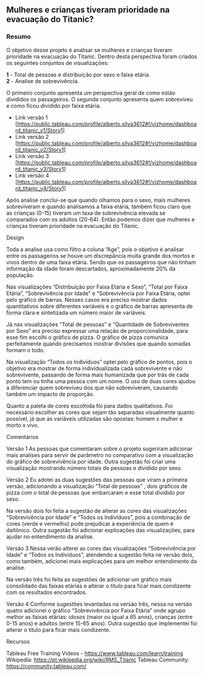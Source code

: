 
## Mulheres e crianças tiveram prioridade na evacuação do Titanic?

### Resumo

O objetivo desse projeto é analisar se mulheres e crianças tiveram prioridade na evacuação do Titanic. Dentro desta perspectiva foram criados os seguintes conjuntos de visualizações:

**1** - Total de pessoas e distribuição por sexo e faixa etária.
<br>
**2** - Analise de sobrevivência.

O primeiro conjunto apresenta um perspectiva geral de como estão divididos os passageiros. O segunda conjunto apresenta quem sobreviveu e como ficou dividido por faixa etária.

* Link versão 1 [https://public.tableau.com/profile/alberto.silva3612#!/vizhome/dashboard_titanic_v1/Story1]
* Link versão 2
[https://public.tableau.com/profile/alberto.silva3612#!/vizhome/dashboard_titanic_v2/Story1]
* Link versão 3
[https://public.tableau.com/profile/alberto.silva3612#!/vizhome/dashboard_titanic_v3/Story1]
* Link versão 4
[https://public.tableau.com/profile/alberto.silva3612#!/vizhome/dashboard_titanic_v4/Story1]

Após analise conclui-se que quando olhamos para o sexo, mais mulheres sobreviveram e quando analisamos a faixa etária, também ficou claro que as crianças (0-15) tiveram um taxa de sobrevivência elevada se comparados com os adultos (20-64). Então podemos dizer que mulheres e crianças tiveram prioridade na evacuação do Titanic.

Design

Toda a analise usa como filtro a coluna “Age”, pois o objetivo é analisar entre os passageiros se houve um discrepância muita grande dos mortos e vivos dentro de uma faixa etária. Sendo que os passageiros que não tinham informação da idade foram descartados, aproximadamente 20% da população. 

Nas visualizações “Distribuição por Faixa Etária e Sexo”, “Total por Faixa Etária”, “Sobrevivência por Idade” e “Sobrevivência por Faixa Etária, optei pelo gráfico de barras. Nesses casos era preciso mostrar dados quantitativos sobre diferentes variáveis e o gráfico de barras apresenta de forma clara e sintetizada um número maior de variáveis.

Já nas visualizações “Total de pessoas” e “Quantidade de Sobreviventes por Sexo” era preciso expressar uma relação de proporcionalidade, para esse fim escolhi o gráfico de pizza. O gráfico de pizza comunica perfeitamente quando precisamos mostrar divisões que quando somadas formam o todo. 

Na visualização “Todos os Indivíduos” optei pelo gráfico de pontos, pois o objetivo era mostrar de forma individualizada cada sobrevivente e não sobrevivente, passando de forma mais humanizada que por trás de cada ponto tem ou tinha uma pessoa com um nome. O uso de duas cores ajudou a diferenciar quem sobreviveu dos que não sobreviveram, causando também um impacto de proporção. 

Quanto a paleta de cores escolhida foi para dados qualitativos. Foi necessário escolher as cores que sejam tão separadas visualmente quanto possível,  já que as variáveis utilizadas são opostas: homem x mulher e morto x vivo.

Comentários

Versão 1
As pessoas que comentaram sobre o projeto sugeriram adicionar mais analises para servir de parâmetro no comparativo com a visualização do gráfico de sobrevivência por idade. Outra sugestão foi criar uma visualização mostrando número totais de pessoas e dividido por sexo.

Versão 2
Eu adotei as duas sugestões das pessoas que viram a primeira versão, adicionando a visualização “Total de pessoas” , dois gráficos de pizza com o total de pessoas que embarcaram e esse total dividido por sexo.

Na versão dois foi feita a sugestão de alterar as cores das visualizações “Sobrevivência por Idade” e “Todos os Indivíduos”, pois a combinação de cores (verde e vermelho) pode prejudicar a experiência de quem é daltônico. Outra sugestão foi adicionar explicações das visualizações, para ajudar no entendimento da analise.

Versão 3
Nessa verão alterei as cores das visualizações “Sobrevivência por Idade” e “Todos os Indivíduos”, atendendo a sugestão feita ne versão dois, como também, adicionei mais explicações para um melhor entendimento da analise.

Na versão três foi feita as sugestões de adicionar um gráfico mais consolidado das faixas etárias e alterar o titulo para ficar mais condizente com os resultados encontrados.

Versão 4
Conforme sugestões levantadas na versão três, nessa na versão quatro adicionei o gráfico “Sobrevivência por Faixa Etária” onde agrupo melhor as faixas etárias: idosos (maior ou igual a 65 anos), crianças (entre 0-15 anos) e adultos (entre 15-65 anos). Outra sugestão que implementei foi alterar o titulo para ficar mais condizente.

Recursos

Tableau Free Training Videos - https://www.tableau.com/learn/training
Wikipedia: https://pt.wikipedia.org/wiki/RMS_Titanic
Tableau Community: https://community.tableau.com/
